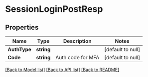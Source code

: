# SessionLoginPostResp

## Properties
Name | Type | Description | Notes
------------ | ------------- | ------------- | -------------
**AuthType** | **string** |  | [default to null]
**Code** | **string** | Auth code for MFA | [default to null]

[[Back to Model list]](../README.md#documentation-for-models) [[Back to API list]](../README.md#documentation-for-api-endpoints) [[Back to README]](../README.md)


